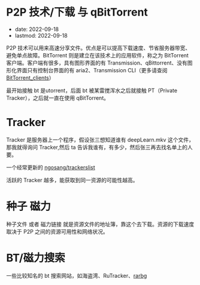 # P2P 技术/下载 与 qBitTorrent
- date: 2022-09-18
- lastmod: 2022-09-18

P2P 技术可以用来高速分享文件。优点是可以提高下载速度、节省服务器带宽、避免单点故障。BitTorrent 则是建立在该技术上的应用软件，称之为 BitTorrent 客户端。客户端有很多，具有图形界面的有 Transmission、qBittorrent、没有图形化界面只有控制台界面的有 aria2、Transmission CLI（更多请查阅[BitTorrent_clients](https://wiki.archlinux.org/title/List_of_applications/Internet#BitTorrent_clients)）

最开始接触 bt 是utorrent，后面 bt 被某雷搅浑水之后就接触 PT（Private Tracker），之后就一直在使用 qBitTorrent。

# Tracker

Tracker 是服务器上一个程序，假设张三想知道谁有 deepLearn.mkv 这个文件，那我就得询问 Tracker,然后 ta 告诉我谁有，有多少，然后张三再去找名单上的人要。

一个经常更新的 [ngosang/trackerslist ](https://github.com/ngosang/trackerslist)

活跃的 Tracker 越多，能获取到同一资源的可能性越高。

# 种子 磁力

种子文件 或者 磁力链接 就是资源文件的地址簿，靠这个去下载。资源的下载速度取决于 P2P 之间的资源可用性和网络状况。

# BT/磁力搜索

一些比较知名的 bt 搜索网站，如海盗湾、RuTracker、[rarbg](http://rarbggo.org)